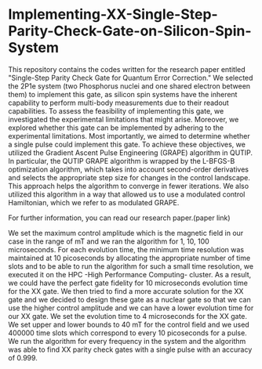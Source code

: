 # Implementing-XX-Single-Step-Parity-Check-Gate-on-Silicon-Spin-System

This repository contains the codes written for the research paper entitled "Single-Step Parity Check Gate for Quantum Error Correction." 
We selected the 2P1e system (two Phosphorus nuclei and one shared electron between them) to implement this gate, as silicon spin systems have the 
inherent capability to perform multi-body measurements due to their readout capabilities. To assess the feasibility of implementing this gate, 
we investigated the experimental limitations that might arise. Moreover, we explored whether this gate can be implemented by adhering to the experimental 
limitations. Most importantly, we aimed to determine whether a single pulse could implement this gate. To achieve these objectives, we utilized the 
Gradient Ascent Pulse Engineering (GRAPE) algorithm in QUTIP. In particular, the QUTIP GRAPE algorithm is wrapped by the L-BFGS-B optimization algorithm, 
which takes into account second-order derivatives and selects the appropriate step size for changes in the control landscape. 
This approach helps the algorithm to converge in fewer iterations. We also utilized this algorithm in a way that allowed us to use a modulated control 
Hamiltonian, which we refer to as modulated GRAPE.

For further information, you can read our research paper.(paper link)

We set the maximum control amplitude which is the magnetic field in our case in the range of mT and we ran the algorithm
for 1, 10, 100 microseconds. For each evolution time, the minimum time resolution was maintained at 10 picoseconds by
allocating the appropriate number of time slots and to be able to run the algorithm for such a small time resolution, we executed it on the 
HPC -High Performance Computing- cluster. As a result, we could have the perfect gate fidelity for 10 microseconds evolution time for the XX gate. 
We then tried to find a more accurate solution for the XX gate and we decided to design these gate as a nuclear gate so that we can use the higher control 
amplitude and we can have a lower evolution time for our XX gate. We set the evolution time to 4 microseconds for the XX gate. 
We set upper and lower bounds to 40 mT for the control field and we used 400000 time slots which correspond to every 10 picoseconds for a pulse. We run
the algorithm for every frequency in the system and the algorithm was able to find XX parity check gates with a single pulse with an accuracy of 0.999.
